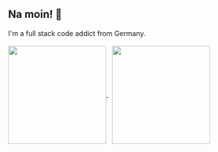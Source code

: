 ## Na moin! :wave:

I'm a full stack code addict from Germany.
<br />
<br />
<a href="https://github.com/anuraghazra/github-readme-stats">
  <picture>
    <source
      srcset="https://github-readme-stats.vercel.app/api/top-langs/?username=nitwhiz&langs_count=8&hide=java,jupyter%20notebook&layout=compact&theme=onedark&border_color=333333&custom_title=Most%20Used%20Languages%20%28GitHub%29"
      media="(prefers-color-scheme: dark)"
    />
    <source
      srcset="https://github-readme-stats.vercel.app/api/top-langs/?username=nitwhiz&langs_count=8&hide=java,jupyter%20notebook&layout=compact&custom_title=Most%20Used%20Languages%20%28GitHub%29"
      media="(prefers-color-scheme: light), (prefers-color-scheme: no-preference)"
    />
    <img height="200" align="center" src="https://github-readme-stats.vercel.app/api/top-langs/?username=nitwhiz&langs_count=8&hide=java,jupyter%20notebook&layout=compact&custom_title=Most%20Used%20Languages%20%28GitHub%29" />
  </picture>
</a>
&nbsp;
<a href="https://github.com/anuraghazra/github-readme-stats">
  <picture>
    <source
      srcset="https://github-readme-stats.vercel.app/api?username=nitwhiz&show_icons=true&theme=onedark&border_color=333333&hide_rank=true"
      media="(prefers-color-scheme: dark)"
    />
    <source
      srcset="https://github-readme-stats.vercel.app/api?username=nitwhiz&show_icons=true&hide_rank=true"
      media="(prefers-color-scheme: light), (prefers-color-scheme: no-preference)"
    />
    <img height="200" align="center" src="https://github-readme-stats.vercel.app/api?username=nitwhiz&show_icons=true&hide_rank=true" />
  </picture>
</a>
